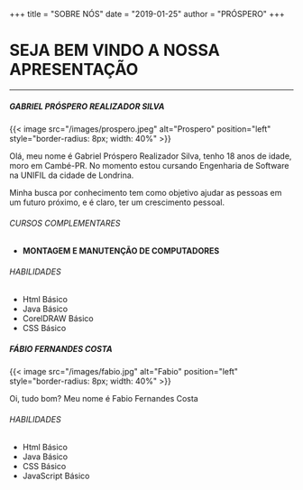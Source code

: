 +++
title = "SOBRE NÓS"
date = "2019-01-25"
author = "PRÓSPERO"
+++

# SEJA BEM VINDO A NOSSA APRESENTAÇÃO

---

##### GABRIEL PRÓSPERO REALIZADOR SILVA 

{{< image src="/images/prospero.jpeg" alt="Prospero" position="left" style="border-radius: 8px; width: 40%" >}}

Olá, meu nome é Gabriel Próspero Realizador Silva, tenho 18 anos de idade, moro em Cambé-PR. No momento estou cursando Engenharia de Software na UNIFIL da cidade de Londrina.

Minha busca por conhecimento tem como objetivo ajudar as pessoas em um futuro próximo, e é claro, ter um crescimento 
pessoal.

###### CURSOS COMPLEMENTARES

- **MONTAGEM E MANUTENÇÃO DE COMPUTADORES**

###### HABILIDADES

- Html Básico
- Java Básico
- CorelDRAW Básico
- CSS Básico

##### FÁBIO FERNANDES COSTA

{{< image src="/images/fabio.jpg" alt="Fabio" position="left" style="border-radius: 8px; width: 40%" >}}

Oi, tudo bom? Meu nome é Fabio Fernandes Costa

###### HABILIDADES

- Html Básico
- Java Básico
- CSS Básico
- JavaScript Básico
